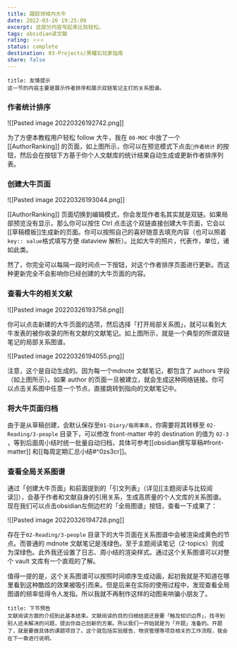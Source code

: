 ```yaml
---
title: 跟踪领域内大牛
date: 2022-03-26 19:25:09
excerpt: 这部分内容写起来比较轻松。
tags: obsidian读文献
rating: ⭐⭐⭐
status: complete
destination: 03-Projects/黑曜石玩家指南
share: false
---
```


```ad-info
title: 友情提示
这一节的内容主要是展示作者排序和展示双链笔记主打的关系图谱。
```

### 作者统计排序

![[Pasted image 20220326192742.png]]

为了方便本教程用户轻松 follow 大牛，我在 `00-MOC` 中放了一个 [[AuthorRanking]] 的页面，如上图所示，你可以在预览模式下点击`🐼作者统计` 的按钮，然后会在按钮下方基于你个人文献库的统计结果自动生成或更新作者排序列表。

### 创建大牛页面

![[Pasted image 20220326193044.png]]

[[AuthorRanking]] 页面切换到编辑模式，你会发现作者名其实就是双链。如果局部预览没有显示，那么你可以按住 Ctrl 点击这个双链直接创建大牛页面，它会以[[草稿模板]]生成新的页面。你可以按照自己的喜好随意去填充内容（也可以照着`key:: value`格式填写方便 dataview 解析）。比如大牛的照片，代表作，单位，诸如此类。

然了，你完全可以每隔一段时间点一下按钮，对这个作者排序页面进行更新。而这种更新完全不会影响你已经创建的大牛页面的内容。

### 查看大牛的相关文献

![[Pasted image 20220326193758.png]]

你可以点击新建的大牛页面的选项，然后选择「打开局部关系图」，就可以看到大牛发表的被你收录的所有文献的文献笔记。如上图所示，就是一个典型的所谓双链笔记的局部关系图谱。

![[Pasted image 20220326194055.png]]

注意，这个是自动生成的。因为每一个mdnote 文献笔记，都包含了 authors 字段（如上图所示）。如果 author 的页面一旦被建立，就会生成这种网络链接。你可以点击关系图中任意一个节点，直接跳转到指向的文献笔记中。

### 将大牛页面归档

由于是从草稿创建，会默认保存至`01-Diary/每周事务`，你需要将其转移至 `02-Reading/3-people` 目录下，可以修改 front-matter 中的 destination 的值为 `02-3` ，等到后面周小结时统一批量自动归档，具体可参考[[obsidian撰写草稿#front-matter]] 和[[每周定期汇总小结#^0zs3cr]]。

### 查看全局关系图谱

通过「创建大牛页面」和前面提到的「引文列表」（详见[[主题阅读与比较阅读]]），会基于作者和文献自身的引用关系，生成高质量的个人文库的关系图谱。现在我们可以点击obsidian左侧边栏的「全局图谱」按钮，查看一下成果了：

![[Pasted image 20220326194728.png]]

存在于`02-Reading/3-people` 目录下的大牛页面在关系图谱中会被渲染成黄色的节点。而普通的 mdnote 文献笔记是浅绿色。至于主题阅读笔记（2-topics）则成为深绿色。此外我还设置了日志、周小结的渲染样式。通过这个关系图谱可以对整个 vault 文库有一个直观的了解。

值得一提的是，这个关系图谱可以按照时间顺序生成动画，起初我就是不知道在哪里看到这种酷炫的效果被吸引而来。但是后来在实际的使用过程中，发现查看全局图谱的频率低得令人发指。所以我就不再制作这样的动图来哄骗小朋友了。

```ad-info
title: 下节预告
文献阅读方面的介绍到此基本结束。文献阅读的目的归根结底还是要「触及知识边界」，找寻到别人还未解决的问题，提出你自己创新的方案。所以我们一开始就是为「开题」准备的。开题了，就是要做具体的课题项目了。这个就包括实验报告、物资管理等项目相关的工作流程，我会在下一章进行说明。
```
